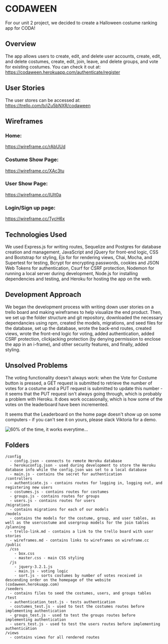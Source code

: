 # CODAWEEN

For our unit 2 project, we decided to create a Halloween costume ranking app for CODA!

## Overview

The app allows users to create, edit, and delete user accounts, create, edit, and delete costumes, create, edit, join, leave, and delete groups, and vote for existing costumes. You can check it out at: https://codaween.herokuapp.com/authenticate/register

## User Stories

The user stores can be accessed at: https://trello.com/b/iZu5bNXR/codaween

## Wireframes 

### Home: 

https://wireframe.cc/rAbUUd

### Costume Show Page: 

https://wireframe.cc/XAc3tu

### User Show Page: 

https://wireframe.cc/IUlt0a

### Login/Sign up page: 

https://wireframe.cc/TycH6x

## Technologies Used

We used Express.js for writing routes, Sequelize and Postgres for database creation and management, JavaScript and jQuery for front-end logic, CSS and Bootstrap for styling, Ejs for for rendering views, Chai, Mocha, and Supertest for testing, Bcrypt for encrypting passwords, cookies and JSON Web Tokens for authentication, Csurf for CSRF protection, Nodemon for running a local server during development, Node.js for installing dependencies and testing, and Heroku for hosting the app on the web. 

## Development Approach

We began the development process with writing down user stories on a trello board and making wireframes to help visualize the end product. Then, we set up the folder structure and git repository, downloaded the necessary dependancies using npm, created the models, migrations, and seed files for the database, set up the database, wrote the back-end routes, created views, wrote the front-end logic for voting, added authentication, added CSRF protection, clickjacking protection (by denying permission to enclose the app in an i-frame), and other security features, and finally, added styling. 

## Unsolved Problems

The voting functionality doesn't always work: when the Vote for Costume button is pressed, a GET request is submitted to retrieve the number of votes for a costume and a PUT request is submitted to update this number - it seems that the PUT request isn't always going through, which is probably a problem with Heroku. It does work occasionally, which is how some of the votes on the leaderboard have been incremented. 
  
It seems that the Leaderboard on the home page doesn't show up on some computers - if you can't see it on yours, please slack Viktoria for a demo. 

![60% of the time, it works everytime...](http://e.lvme.me/nzu2igx.jpg)

## Folders

``` 
/config 
  - config.json - connects to remote Heroku database
  - herokuconfig.json - used during development to store the Heroku database info while the config.json was set to a local database
  - main.js - contains the secret for authentication
/controllers
  - authenticate.js - contains routes for logging in, logging out, and registering new users
  - costumes.js - contains routes for costumes
  - groups.js - contains routes for groups
  - users.js - contains routes for users
/migrations
  - contains migrations for each of our models
/models
  - contains the models for the costume, group, and user tables, as well as the usercostume and usergroup models for the join tables
/planning
  - trello-link.md - contains a link to the trello board with user stories
  - wireframes.md - contains links to wireframes on wireframe.cc
/public
  /css
    - box.css
    - master.css - main CSS styling
  /js
    - jquery-3.2.1.js
    - main.js - voting logic
    - sort.js - sorts costumes by number of votes received in descending order on the homepage of the website (codaween.herokuapp.com)
/seeders
  - contains files to seed the costumes, users, and groups tables 
/test
  - authentication_test.js - tests authentication
  - costumes_test.js - used to test the costumes routes before implementing authentication 
  - groups_test.js - used to test the groups routes before implementing authentication
  - users_test.js - used to test the users routes before implementing authentication
/views
  - contains views for all rendered routes
```


